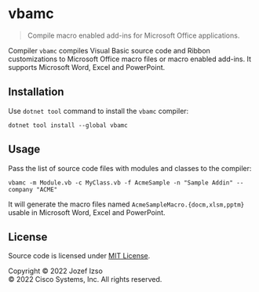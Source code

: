 # vbamc

> Compile macro enabled add-ins for Microsoft Office applications.

Compiler `vbamc` compiles Visual Basic source code and Ribbon customizations to Microsoft Office macro files or macro enabled add-ins. It supports Microsoft Word, Excel and PowerPoint.


## Installation

Use `dotnet tool` command to install the `vbamc` compiler:

```commandline
dotnet tool install --global vbamc
```


## Usage

Pass the list of source code files with modules and classes to the compiler:

```commandline
vbamc -m Module.vb -c MyClass.vb -f AcmeSample -n "Sample Addin" --company "ACME"
```

It will generate the macro files named `AcmeSampleMacro.{docm,xlsm,pptm}` usable
in Microsoft Word, Excel and PowerPoint.


## License

Source code is licensed under [MIT License](LICENSE.txt).

Copyright © 2022 Jozef Izso  
© 2022 Cisco Systems, Inc. All rights reserved.
